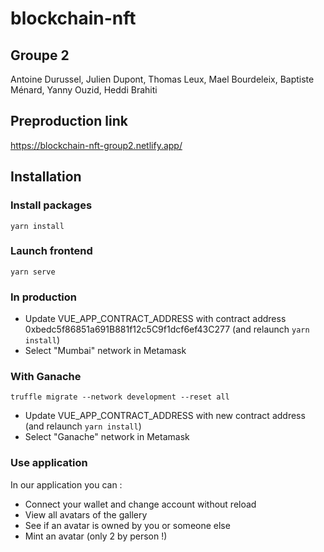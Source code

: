 # blockchain-nft

## Groupe 2

Antoine Durussel, Julien Dupont, Thomas Leux, Mael Bourdeleix, Baptiste Ménard, Yanny Ouzid, Heddi Brahiti

## Preproduction link

https://blockchain-nft-group2.netlify.app/

## Installation

### Install packages
```
yarn install
```

### Launch frontend
```
yarn serve
```

### In production
- Update VUE_APP_CONTRACT_ADDRESS with contract address 0xbedc5f86851a691B881f12c5C9f1dcf6ef43C277 (and relaunch ```yarn install```)
- Select "Mumbai" network in Metamask

### With Ganache
```
truffle migrate --network development --reset all
```
- Update VUE_APP_CONTRACT_ADDRESS with new contract address (and relaunch ```yarn install```)
- Select "Ganache" network in Metamask

### Use application
In our application you can :
- Connect your wallet and change account without reload
- View all avatars of the gallery
- See if an avatar is owned by you or someone else
- Mint an avatar (only 2 by person !)
